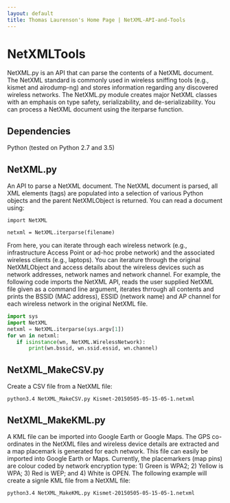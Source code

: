 ```yaml
---
layout: default
title: Thomas Laurenson's Home Page | NetXML-API-and-Tools
---
```


# NetXMLTools
NetXML.py is an API that can parse the contents of a NetXML document. The NetXML standard is commonly used in wireless sniffing tools (e.g., kismet and airodump-ng) and stores information regarding any discovered wireless networks. The NetXML.py module creates major NetXML classes with an emphasis on type safety, serializability, and de-serializability. You can process a NetXML document using the iterparse function.

## Dependencies

Python (tested on Python 2.7 and 3.5)

## NetXML.py

An API to parse a NetXML document. The NetXML document is parsed, all XML elements (tags) are populated into a selection of various Python objects and the parent NetXMLObject is returned. You can read a document using:

`import NetXML`

`netxml = NetXML.iterparse(filename)`

From here, you can iterate through each wireless network (e.g., infrastructure Access Point or ad-hoc probe network) and the associated wireless clients (e.g., laptops). You can iterature through the original NetXMLObject and access details about the wireless devices such as network addresses, network names and network channel. For example, the following code imports the NetXML API, reads the user supplied NetXML file given as a command line argument, iterates thrrough all contents and prints the BSSID (MAC address), ESSID (network name) and AP channel for each wireless network in the original NetXML file.

```python
import sys
import NetXML
netxml = NetXML.iterparse(sys.argv[1])
for wn in netxml:
   if isinstance(wn, NetXML.WirelessNetwork):
       print(wn.bssid, wn.ssid.essid, wn.channel)
```

## NetXML_MakeCSV.py

Create a CSV file from a NetXML file:

`python3.4 NetXML_MakeCSV.py Kismet-20150505-05-15-05-1.netxml`

## NetXML_MakeKML.py

A KML file can be imported into Google Earth or Google Maps. The GPS co-ordinates in the NetXML files and wireless device details are extracted and a map placemark is generated for each network. This file can easily be imported into Google Earth or Maps. Currently, the placemarkers (map pins) are colour coded by network encryption type: 1) Green is WPA2; 2) Yellow is WPA; 3) Red is WEP; and 4) White is OPEN. The following example will create a signle KML file from a NetXML file:

`python3.4 NetXML_MakeKML.py Kismet-20150505-05-15-05-1.netxml`
